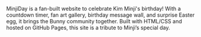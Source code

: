 MinjiDay is a fan-built website to celebrate Kim Minji's birthday! With a countdown timer, fan art gallery, birthday message wall, and surprise Easter egg, it brings the Bunny community together. Built with HTML/CSS and hosted on GitHub Pages, this site is a tribute to Minji’s special day.